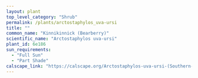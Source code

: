 ```yaml
---
layout: plant                                                              
top_level_category: "Shrub"
permalink: /plants/arctostaphylos_uva-ursi
title: ""
common_name: "Kinnikinnick (Bearberry)"
scientific_name: "Arctostaphylos uva-ursi"
plant_id: 6e186
sun_requirements:
  - "Full Sun"
  - "Part Shade"
calscape_link: "https://calscape.org/Arctostaphylos-uva-ursi-(Southern-Kinnikinnick)?srchcr=sc5f503bb4523a4"
---
```


